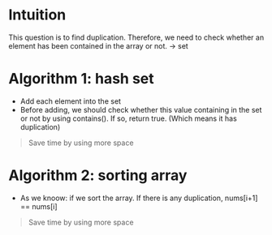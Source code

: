 # Intuition
This question is to find duplication. Therefore, we need to check whether an element has been contained in the array or not. -> set
# Algorithm 1: hash set
- Add each element into the set
- Before adding, we should check whether this value containing in the set or not by using contains(). If so, return true. (Which means it has duplication)
> Save time by using more space
# Algorithm 2: sorting array
- As we knoow: if we sort the array. If there is any duplication, nums\[i+1\] == nums\[i\]
> Save time by using more space
